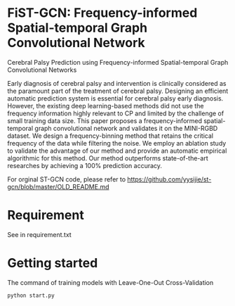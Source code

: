 # FiST-GCN: Frequency-informed Spatial-temporal Graph Convolutional Network
Cerebral Palsy Prediction using Frequency-informed Spatial-temporal Graph Convolutional Networks

Early diagnosis of cerebral palsy and intervention is clinically considered as the paramount part of the treatment of cerebral palsy. Designing an efficient automatic prediction system is essential for cerebral palsy early diagnosis. However, the existing deep learning-based methods did not use the frequency information highly relevant to CP and limited by the challenge of small training data size. This paper proposes a frequency-informed spatial-temporal graph convolutional network and validates it on the MINI-RGBD dataset. We design a frequency-binning method  that retains the critical frequency of the data while filtering the noise. We employ an ablation study to validate the advantage of our method and provide an automatic empirical algorithmic for this method. Our method outperforms state-of-the-art researches by achieving a 100% prediction accuracy.

For orginal ST-GCN code, please refer to https://github.com/yysijie/st-gcn/blob/master/OLD_README.md

# Requirement
See in requirement.txt

# Getting started

The command of training models with Leave-One-Out Cross-Validation
```
python start.py
```

